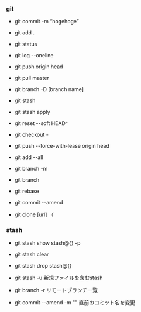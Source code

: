 ### git

- git commit -m “hogehoge”

- git add .

- git status

- git log --oneline

- git push origin head

- git pull master

- git branch -D [branch name]

- git stash

- git stash apply

- git reset --soft HEAD^

- git checkout -

- git push --force-with-lease origin head

- git add --all

- git branch -m

- git branch

- git rebase

- git  commit --amend

- git clone [url] （


### stash

- git stash show stash@{<stash no.>} -p

- git stash clear

- git stash drop stash@{<stash no.>}

- git stash -u
新規ファイルを含むstash

- git branch -r
リモートブランチ一覧

- git commit --amend -m "<commit coments>"
直前のコミット名を変更

